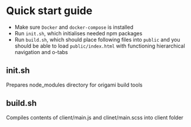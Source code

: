 Quick start guide
===

- Make sure `Docker` and `docker-compose` is installed
- Run `init.sh`, which initialises needed npm packages
- Run `build.sh`, which should place following files into `public` and you should be able to load `public/index.html` with functioning hierarchical navigation and o-tabs


init.sh
---

Prepares node_modules directory for origami build tools


build.sh
---

Compiles contents of client/main.js and clinet/main.scss into client folder
